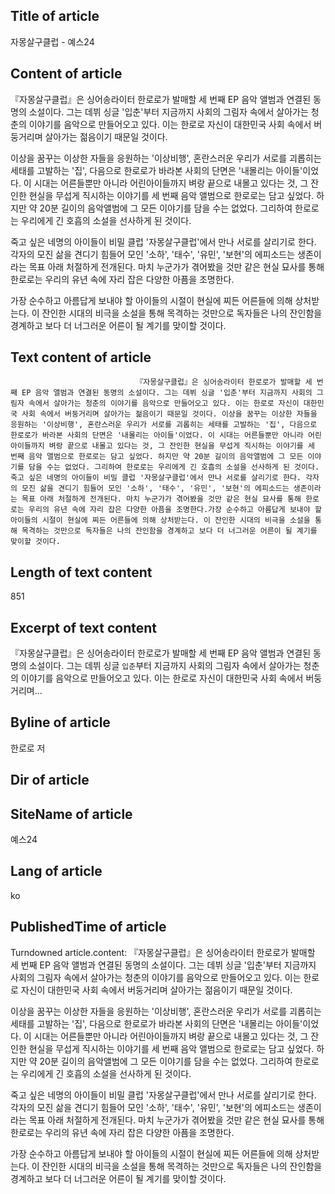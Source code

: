 ## Title of article
자몽살구클럽 - 예스24

## Content of article
<div id="readability-page-1" class="page"><div>
                                    <p>
                                『자몽살구클럽』은 싱어송라이터 한로로가 발매할 세 번째 EP 음악 앨범과 연결된 동명의 소설이다. 그는 데뷔 싱글 '입춘'부터 지금까지 사회의 그림자 속에서 살아가는 청춘의 이야기를 음악으로 만들어오고 있다. 이는 한로로 자신이 대한민국 사회 속에서 버둥거리며 살아가는 젊음이기 때문일 것이다. </p><p>이상을 꿈꾸는 이상한 자들을 응원하는 '이상비행', 혼란스러운 우리가 서로를 괴롭히는 세태를 고발하는 '집', 다음으로 한로로가 바라본 사회의 단면은 '내몰리는 아이들'이었다. 이 시대는 어른들뿐만 아니라 어린아이들까지 벼랑 끝으로 내몰고 있다는 것, 그 잔인한 현실을 무섭게 직시하는 이야기를 세 번째 음악 앨범으로 한로로는 담고 싶었다. 하지만 약 20분 길이의 음악앨범에 그 모든 이야기를 담을 수는 없었다. 그리하여 한로로는 우리에게 긴 호흡의 소설을 선사하게 된 것이다.</p><p>죽고 싶은 네명의 아이들이 비밀 클럽 '자몽살구클럽'에서 만나 서로를 살리기로 한다. 각자의 모진 삶을 견디기 힘들어 모인 '소하', '태수', '유민', '보현'의 에피소드는 생존이라는 목표 아래 처절하게 전개된다. 마치 누군가가 겪어봤을 것만 같은 현실 묘사를 통해 한로로는 우리의 유년 속에 자리 잡은 다양한 아픔을 조명한다.</p><p>가장 순수하고 아름답게 보내야 할 아이들의 시절이 현실에 찌든 어른들에 의해 상처받는다. 이 잔인한 시대의 비극을 소설을 통해 목격하는 것만으로 독자들은 나의 잔인함을 경계하고 보다 더 너그러운 어른이 될 계기를 맞이할 것이다.                                    </p></div></div>

## Text content of article

                                    
                                『자몽살구클럽』은 싱어송라이터 한로로가 발매할 세 번째 EP 음악 앨범과 연결된 동명의 소설이다. 그는 데뷔 싱글 '입춘'부터 지금까지 사회의 그림자 속에서 살아가는 청춘의 이야기를 음악으로 만들어오고 있다. 이는 한로로 자신이 대한민국 사회 속에서 버둥거리며 살아가는 젊음이기 때문일 것이다. 이상을 꿈꾸는 이상한 자들을 응원하는 '이상비행', 혼란스러운 우리가 서로를 괴롭히는 세태를 고발하는 '집', 다음으로 한로로가 바라본 사회의 단면은 '내몰리는 아이들'이었다. 이 시대는 어른들뿐만 아니라 어린아이들까지 벼랑 끝으로 내몰고 있다는 것, 그 잔인한 현실을 무섭게 직시하는 이야기를 세 번째 음악 앨범으로 한로로는 담고 싶었다. 하지만 약 20분 길이의 음악앨범에 그 모든 이야기를 담을 수는 없었다. 그리하여 한로로는 우리에게 긴 호흡의 소설을 선사하게 된 것이다.죽고 싶은 네명의 아이들이 비밀 클럽 '자몽살구클럽'에서 만나 서로를 살리기로 한다. 각자의 모진 삶을 견디기 힘들어 모인 '소하', '태수', '유민', '보현'의 에피소드는 생존이라는 목표 아래 처절하게 전개된다. 마치 누군가가 겪어봤을 것만 같은 현실 묘사를 통해 한로로는 우리의 유년 속에 자리 잡은 다양한 아픔을 조명한다.가장 순수하고 아름답게 보내야 할 아이들의 시절이 현실에 찌든 어른들에 의해 상처받는다. 이 잔인한 시대의 비극을 소설을 통해 목격하는 것만으로 독자들은 나의 잔인함을 경계하고 보다 더 너그러운 어른이 될 계기를 맞이할 것이다.                                    

## Length of text content
851

## Excerpt of text content
『자몽살구클럽』은 싱어송라이터 한로로가 발매할 세 번째 EP 음악 앨범과 연결된 동명의 소설이다. 그는 데뷔 싱글 `입춘`부터 지금까지 사회의 그림자 속에서 살아가는 청춘의 이야기를 음악으로 만들어오고 있다. 이는 한로로 자신이 대한민국 사회 속에서 버둥거리며...

## Byline of article
한로로 저

## Dir of article


## SiteName of article
예스24

## Lang of article
ko

## PublishedTime of article




Turndowned article.content: 
『자몽살구클럽』은 싱어송라이터 한로로가 발매할 세 번째 EP 음악 앨범과 연결된 동명의 소설이다. 그는 데뷔 싱글 '입춘'부터 지금까지 사회의 그림자 속에서 살아가는 청춘의 이야기를 음악으로 만들어오고 있다. 이는 한로로 자신이 대한민국 사회 속에서 버둥거리며 살아가는 젊음이기 때문일 것이다.

이상을 꿈꾸는 이상한 자들을 응원하는 '이상비행', 혼란스러운 우리가 서로를 괴롭히는 세태를 고발하는 '집', 다음으로 한로로가 바라본 사회의 단면은 '내몰리는 아이들'이었다. 이 시대는 어른들뿐만 아니라 어린아이들까지 벼랑 끝으로 내몰고 있다는 것, 그 잔인한 현실을 무섭게 직시하는 이야기를 세 번째 음악 앨범으로 한로로는 담고 싶었다. 하지만 약 20분 길이의 음악앨범에 그 모든 이야기를 담을 수는 없었다. 그리하여 한로로는 우리에게 긴 호흡의 소설을 선사하게 된 것이다.

죽고 싶은 네명의 아이들이 비밀 클럽 '자몽살구클럽'에서 만나 서로를 살리기로 한다. 각자의 모진 삶을 견디기 힘들어 모인 '소하', '태수', '유민', '보현'의 에피소드는 생존이라는 목표 아래 처절하게 전개된다. 마치 누군가가 겪어봤을 것만 같은 현실 묘사를 통해 한로로는 우리의 유년 속에 자리 잡은 다양한 아픔을 조명한다.

가장 순수하고 아름답게 보내야 할 아이들의 시절이 현실에 찌든 어른들에 의해 상처받는다. 이 잔인한 시대의 비극을 소설을 통해 목격하는 것만으로 독자들은 나의 잔인함을 경계하고 보다 더 너그러운 어른이 될 계기를 맞이할 것이다.